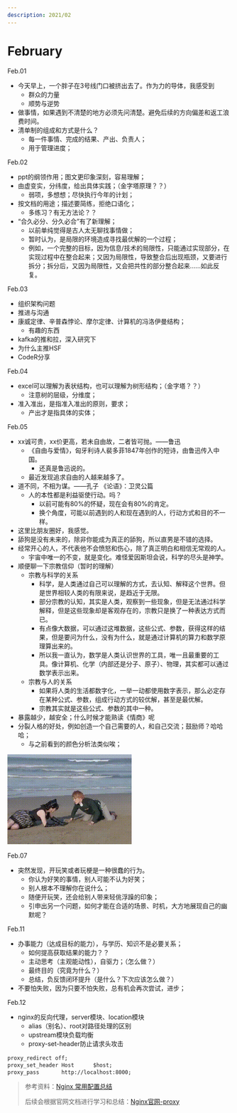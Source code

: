 ```yaml
---
description: 2021/02
---
```


# February

Feb.01

* 今天早上，一个胖子在3号线门口被挤出去了。作为力的导体，我感受到
  * 群众的力量
  * 顺势与逆势
* 做事情，如果遇到不清楚的地方必须先问清楚。避免后续的方向偏差和返工浪费时间。
* 清单制的组成和方式是什么？
  * 每一件事情、完成的结果、产出、负责人；
  * 用于管理进度；

Feb.02

* ppt的纲领作用；图文更印象深刻，容易理解；
* 由虚变实，分纬度，给出具体实践；（金字塔原理？？）
  * 弱项，多想想；尽快执行今年的计划；
* 按文档的用途；描述要简练，拒绝口语化；
  * 多练习？有无方法论？？
* “合久必分、分久必合”有了新理解；
  * 以前单纯觉得是古人太无聊找事情做；
  * 暂时认为，是局限的环境造成寻找最优解的一个过程；
  * 例如，一个完整的目标，因为信息/技术的局限性，只能通过实现部分，在实现过程中在整合起来；又因为局限性，导致整合后出现瓶颈，又要进行拆分；拆分后，又因为局限性，又会把共性的部分整合起来......如此反复。

Feb.03

* 组织架构问题
* 推进与沟通 
* 康威定律、辛普森悖论、摩尔定律、计算机的冯洛伊曼结构；
  * 有趣的东西
* kafka的推和拉，深入研究下
* 为什么主推HSF
* CodeR分享

Feb.04

* excel可以理解为表状结构，也可以理解为树形结构；（金字塔？？）
  * 注意树的层级，分维度；
* 准入准出，是指准入准出的原则，要求；
  * 产出才是指具体的实体；

Feb.05

* xx诚可贵，xx价更高，若未自由故，二者皆可抛。——鲁迅
  * 《自由与爱情》，匈牙利诗人裴多菲1847年创作的短诗，由鲁迅传入中国。
    * 还真是鲁迅说的。
  * 最近发现追求自由的人越来越多了。
* 道不同，不相为谋。——孔子 《论语》：卫灵公篇
  * 人的本性都是利益驱使行动。吗？
    * 以前可能有80%的怀疑，现在会有80%的肯定。
    * 换个角度，可能以前遇到的人和现在遇到的人，行动方式和目的不一样。
* 这里比朋友圈好，我感觉。
* 舔狗是没有未来的，除非你能成为真正的舔狗，所以直男是不错的选择。
* 经常开心的人，不代表他不会愤怒和伤心，除了真正明白和相信无常观的人。
  * 宇宙中唯一的不变，就是变化。难怪爱因斯坦会说，科学的尽头是神学。
* 顺便聊一下宗教信仰（暂时的理解）
  * 宗教与科学的关系
    * 科学，是人类通过自己可以理解的方式，去认知、解释这个世界。但是世界相较人类的有限来说，是趋近于无限。
    * 部分宗教的认知，其实是人类，观察到一些现象，但是无法通过科学解释，但是这些现象却是客观存在的，宗教只是换了一种表达方式而已。
    * 有点像大数据，可以通过这堆数据，这些公式、参数，获得这样的结果，但是要问为什么，没有为什么，就是通过计算机的算力和数学原理算出来的。
    * 所以我一直认为，数学是人类认识世界的工具，唯一且最重要的工具。像计算机、化学（内部还是分子、原子）、物理，其实都可以通过数学表示出来。
  * 宗教与人的关系
    * 如果将人类的生活都数字化，一举一动都使用数字表示，那么必定存在某种公式、参数，组成行动方式的较优解，甚至是最优解。
    * 宗教其实就是这些公式、参数的其中一种。
* 暴露越少，越安全；什么时候才能熟读《情商》呢
* 分裂人格的好处，例如创造一个自己需要的人，和自己交流；鼓励师？哈哈哈；
  * 与之前看到的颜色分析法类似唉；

![&#x4E07;&#x80FD;&#x65E5;&#x8BED;](../../.gitbook/assets/jia-mian-qi-shi-drive35-ji-.gif)

Feb.07

* 突然发现，开玩笑或者玩梗是一种很蠢的行为。
  * 你认为好笑的事情，别人可能不认为好笑；
  * 别人根本不理解你在说什么；
  * 随便开玩笑，还会给别人带来轻佻浮躁的印象；
  * 引申出另一个问题，如何才能在合适的场景、时机，大方地展现自己的幽默呢？

Feb.11

* 办事能力（达成目标的能力），与学历、知识不是必要关系；
  * 如何提高获取结果的能力？？
  * 主动思考（主观能动性），自驱力；（怎么做？）
  * 最终目的（究竟为什么？）
  * 总结，负反馈闭环提升（是什么？下次应该怎么做？）
* 不要怕失败，因为只要不怕失败，总有机会再次尝试，进步；

Feb.12

* nginx的反向代理，server模块、location模块
  * alias（别名）、root对路径处理的区别
  * upstream模块负载均衡
  * proxy-set-header防止请求头攻击

```text
proxy_redirect off;
proxy_set_header Host      $host;
proxy_pass       http://localhost:8000;
```

> 参考资料：[Nginx 常用配置总结](https://blog.csdn.net/wuxu_nanjing/article/details/79157597)
>
> 后续会根据官网文档进行学习和总结：[Nginx官网-proxy](http://nginx.org/en/docs/http/ngx_http_proxy_module.html)











